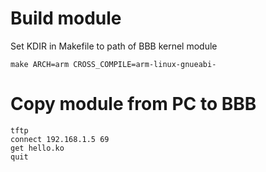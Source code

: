 # Build module
Set KDIR in Makefile to path of BBB kernel module 

	make ARCH=arm CROSS_COMPILE=arm-linux-gnueabi-

# Copy module from PC to BBB
	
	tftp
	connect 192.168.1.5 69
	get hello.ko
	quit

